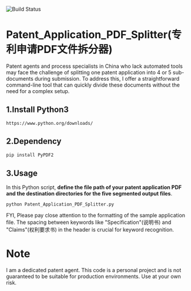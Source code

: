 ![Build Status](https://github.com/AoALUNAoA/Patent_Application_-PDF_Splitter/actions/workflows/python-app.yml/badge.svg)

# Patent_Application_PDF_Splitter(专利申请PDF文件拆分器)
Patent agents and process specialists in China who lack automated tools may face the challenge of splitting one patent application into 4 or 5 sub-documents during submission. To address this, I offer a straightforward command-line tool that can quickly divide these documents without the need for a complex setup.


## 1.Install Python3
```shell
https://www.python.org/downloads/
```
## 2.Dependency
```python
pip install PyPDF2
```
## 3.Usage
In this Python script, **define the file path of your patent application PDF and the destination directories for the five segmented output files**.
```shell
python Patent_Application_PDF_Splitter.py
```
FYI, Please pay close attention to the formatting of the sample application file.
The spacing between keywords like "Specification"(说明书) and "Claims"(权利要求书) in the header is crucial for keyword recognition.

# Note
I am a dedicated patent agent. This code is a personal project and is not guaranteed to be suitable for production environments. Use at your own risk.
